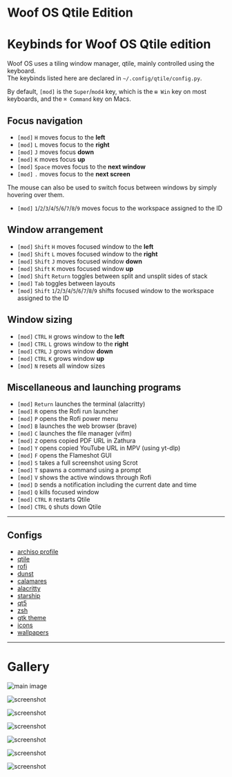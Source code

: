 Woof OS Qtile Edition
=====================

Keybinds for Woof OS Qtile edition
==================================

Woof OS uses a tiling window manager, qtile, mainly controlled using the keyboard.  
The keybinds listed here are declared in `~/.config/qtile/config.py`.

By default, `[mod]` is the `Super`/`mod4` key, which is the `⊞ Win` key on most keyboards, and the `⌘ Command` key on Macs.

Focus navigation
----------------

*   `[mod]` `H` moves focus to the **left**
*   `[mod]` `L` moves focus to the **right**
*   `[mod]` `J` moves focus **down**
*   `[mod]` `K` moves focus **up**
*   `[mod]` `Space` moves focus to the **next window**
*   `[mod]` `.` moves focus to the **next screen**

The mouse can also be used to switch focus between windows by simply hovering over them.

*   `[mod]` `1`/`2`/`3`/`4`/`5`/`6`/`7`/`8`/`9` moves focus to the workspace assigned to the ID

Window arrangement
------------------

*   `[mod]` `Shift` `H` moves focused window to the **left**
*   `[mod]` `Shift` `L` moves focused window to the **right**
*   `[mod]` `Shift` `J` moves focused window **down**
*   `[mod]` `Shift` `K` moves focused window **up**
*   `[mod]` `Shift` `Return` toggles between split and unsplit sides of stack
*   `[mod]` `Tab` toggles between layouts
*   `[mod]` `Shift` `1`/`2`/`3`/`4`/`5`/`6`/`7`/`8`/`9` shifts focused window to the workspace assigned to the ID

Window sizing
-------------

*   `[mod]` `CTRL` `H` grows window to the **left**
*   `[mod]` `CTRL` `L` grows window to the **right**
*   `[mod]` `CTRL` `J` grows window **down**
*   `[mod]` `CTRL` `K` grows window **up**
*   `[mod]` `N` resets all window sizes

Miscellaneous and launching programs
------------------------------------

*   `[mod]` `Return` launches the terminal (alacritty)
*   `[mod]` `R` opens the Rofi run launcher
*   `[mod]` `P` opens the Rofi power menu
*   `[mod]` `B` launches the web browser (brave)
*   `[mod]` `C` launches the file manager (vifm)
*   `[mod]` `Z` opens copied PDF URL in Zathura
*   `[mod]` `Y` opens copied YouTube URL in MPV (using yt-dlp)
*   `[mod]` `F` opens the Flameshot GUI
*   `[mod]` `S` takes a full screenshot using Scrot
*   `[mod]` `T` spawns a command using a prompt
*   `[mod]` `V` shows the active windows through Rofi
*   `[mod]` `D` sends a notification including the current date and time
*   `[mod]` `Q` kills focused window
*   `[mod]` `CTRL` `R` restarts Qtile
*   `[mod]` `CTRL` `Q` shuts down Qtile

* * *

Configs
-------

*   [archiso profile](https://github.com/woof-os/iso-profile)
*   [qtile](https://github.com/woof-os/qtile)
*   [rofi](https://github.com/woof-os/rofi)
*   [dunst](https://github.com/woof-os/dunst)
*   [calamares](https://github.com/woof-os/calamares)
*   [alacritty](https://github.com/woof-os/alacritty)
*   [starship](https://github.com/woof-os/starship)
*   [qt5](https://github.com/woof-os/qt5)
*   [zsh](https://github.com/woof-os/zshrc)
*   [gtk theme](https://github.com/woof-os/tokyonight-gtk)
*   [icons](https://github.com/woof-os/icon-config)
*   [wallpapers](https://github.com/woof-os/wallpapers)

* * *

Gallery
=======

![main image](https://os.lewoof.xyz/images/qtile/s4.png)

![screenshot](https://os.lewoof.xyz/images/qtile/s0.png)

![screenshot](https://os.lewoof.xyz/images/qtile/s1.png)

![screenshot](https://os.lewoof.xyz/images/qtile/s2.png)

![screenshot](https://os.lewoof.xyz/images/qtile/s3.png)

![screenshot](https://os.lewoof.xyz/images/qtile/s5.png)

![screenshot](https://os.lewoof.xyz/images/qtile/s6.png)

